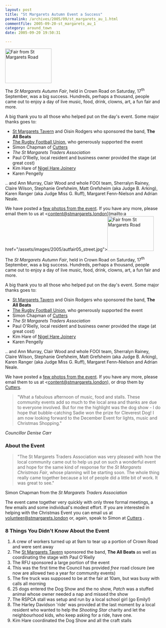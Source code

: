 ```yaml
---
layout: post
title: "St Margarets Autumn Event a Success"
permalink: /archives/2005/09/st_margarets_au_1.html
commentfile: 2005-09-20-st_margarets_au_1
category: around_town
date: 2005-09-20 19:50:31

---
```


<a href="/assets/images/2005/autfair05_street.jpg"><img src="/assets/images/2005/autfair05_street-thumb.jpg" width="150" height="112" alt="Fair from St Margarets Road" class="photo right"/></a>

The *St Margarets Autumn Fair*, held in Crown Road on Saturday, 17<sup>th</sup> September, was a big success. Hundreds, perhaps a thousand, people came out to enjoy a day of live music, food, drink, clowns, art, a fun fair and more.

A big thank you to all those who helped put on the day's event. Some major thanks goes to:

-   [St Margarets Tavern](/cgi-bin/directory.cgi?key=200505231529&action=getlisting) and Oisin Rodgers who sponsored the band, **The All Beats**
-   [The Rugby Football Union](http://www.englandrugby.com//), who generously supported the event
-   Simon Chapman of [Cutters](/cgi-bin/directory.cgi?key=200506090425&action=getlisting)
-   *The St Margarets Traders Association*
-   Paul O'Rielly, local resident and business owner provided the stage (at great cost)
-   Kim Hare of [Nigel Hare Joinery](/cgi-bin/directory.cgi?key=200506291050&action=getlisting)
-   Karen Pengelly

.. and Ann Murray, Clair Wood and whole FOOI team, Sherralyn Rainey, Claire Wilson, Stephanie Grefsheim, Matt Grefsheim (aka Judge B. Arking), Karen Ranger (aka Judge Miss G. Ruff), Margaret Fenn-Nielson and Adrian Neale.

We have posted a [few photos from the event](/static/fair/aut_05.html). If you have any more, please email them to us at <content@stmargarets.london](mailto:a href="/assets/images/2005/autfair05_street.jpg"><img src="/assets/images/2005/autfair05_street-thumb.jpg" width="150" height="112" alt="Fair from St Margarets Road" class="photo right"/></a>

The *St Margarets Autumn Fair*, held in Crown Road on Saturday, 17<sup>th</sup> September, was a big success. Hundreds, perhaps a thousand, people came out to enjoy a day of live music, food, drink, clowns, art, a fun fair and more.

A big thank you to all those who helped put on the day's event. Some major thanks goes to:

-   [St Margarets Tavern](/cgi-bin/directory.cgi?key=200505231529&action=getlisting) and Oisin Rodgers who sponsored the band, **The All Beats**
-   [The Rugby Football Union](http://www.englandrugby.com//), who generously supported the event
-   Simon Chapman of [Cutters](/cgi-bin/directory.cgi?key=200506090425&action=getlisting)
-   *The St Margarets Traders Association*
-   Paul O'Rielly, local resident and business owner provided the stage (at great cost)
-   Kim Hare of [Nigel Hare Joinery](/cgi-bin/directory.cgi?key=200506291050&action=getlisting)
-   Karen Pengelly

.. and Ann Murray, Clair Wood and whole FOOI team, Sherralyn Rainey, Claire Wilson, Stephanie Grefsheim, Matt Grefsheim (aka Judge B. Arking), Karen Ranger (aka Judge Miss G. Ruff), Margaret Fenn-Nielson and Adrian Neale.

We have posted a [few photos from the event](/static/fair/aut_05.html). If you have any more, please email them to us at <content@stmargarets.london), or drop them by [Cutters](/cgi-bin/directory.cgi?key=200506090425&action=getlisting).

> "What a fabulous afternoon of music, food and stalls. These community events add so much to the local area and thanks are due to everyone involved. But for me the highlight was the dog show - I do hope that bubble-catching Sadie won the prize for Cleverest Dog! I am now looking forward to the December Event for lights, music and Christmas Shopping."

*Councillor Denise Carr*

### About the Event

> "The St Margarets Traders Association was very pleased with how the local community came out to help us put on such a wonderful event and hope for the same kind of response for the *St Margarets Christmas Fair*, whose planning will be starting soon. The whole thing really came together because a lot of people did a little bit of work. It was great to see."

Simon Chapman from the *St Margarets Traders Association*

The event came together very quickly with only three formal meetings, a few emails and some individual's modest effort. If you are interested in helping with the Christmas Event you can email us at [volunteer@stmargarets.london](mailto:volunteer@stmargarets.london) or, again, speak to Simon at [Cutters](/cgi-bin/directory.cgi?key=200506090425&action=getlisting) .

### 8 Things You Didn't Know About the Event

1.  A crew of workers turned up at 9am to tear up a portion of Crown Road and were sent away
2.  The [St Margarets Tavern](/cgi-bin/directory.cgi?key=200505231529&action=getlisting) sponsored the band, **The All Beats** as well as coordinating the stage with Paul O'Rielly
3.  The RFU sponsored a large portion of the event
4.  This was the first time the Council has provided *free* road closure (we now are allowed two a year for community events)
5.  The fire truck was supposed to be at the fair at 10am, but was busy with calls all morning
6.  25 dogs entered the Dog Show and the no show, *Patch* was a stuffed animal whose owner needed a nap and missed the show
7.  The RSPCA stall was setup and run by a local school girl (go Emily!)
8.  The Harley Davidson 'ride' was provided at the last moment by a local resident who wanted to help the *Shooting Star* charity and let the neighbourhood kids, who keep asking for a ride, have one.
9.  Kim Hare coordinated the Dog Show and all the craft stalls
